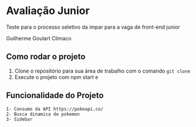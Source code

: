 # Avaliação Junior

Teste para o processo seletivo da impar para a vaga de front-end junior

Guilherme Goulart Climaco

## Como rodar o projeto

1. Clone o repositório para sua área de trabalho com o comando `git clone `
2. Execute o projeto com npm start e

## Funcionalidade do Projeto

    1- Consumo da API https://pokeapi.co/
    2- Busca dinamica de pokemon
    3- Sidebar
